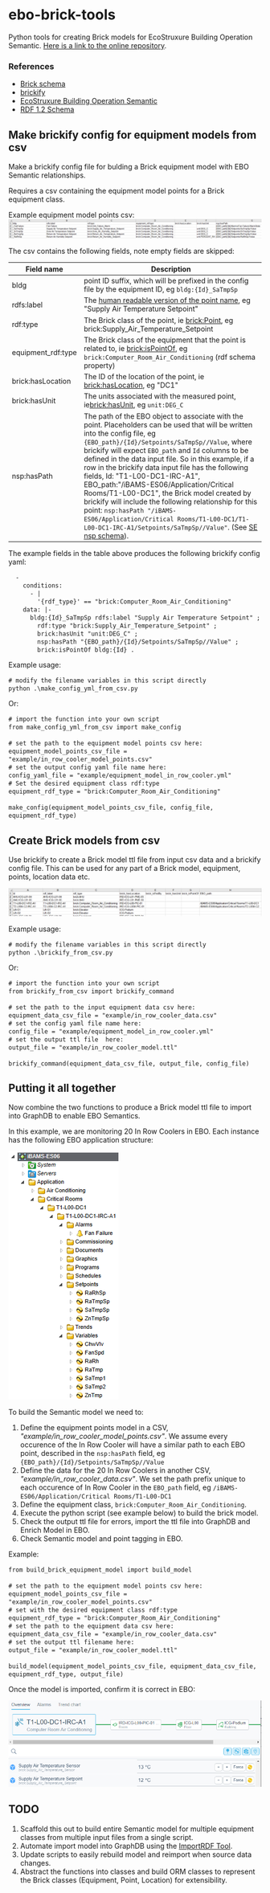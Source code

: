 # ebo-brick-tools
Python tools for creating Brick models for EcoStruxure Building Operation Semantic. [Here is a link to the online repository](https://github.com/clivegross/ebo-brick-tools).

### References
- [Brick schema](https://brickschema.org/)
- [brickify](https://brickschema.readthedocs.io/en/latest/brickify/index.html)
- [EcoStruxure Building Operation Semantic](https://ecostruxure-building-help.se.com/)
- [RDF 1.2 Schema](https://www.w3.org/TR/rdf12-schema/)

## Make brickify config for equipment models from csv

Make a brickify config file for bulding a Brick equipment model with EBO Semantic relationships.

Requires a csv containing the equipment model points for a Brick equipment class.

Example equipment model points csv:
![equipment model points csv](images/in_row_cooler_model_points.csv.png)

The csv contains the following fields, note empty fields are skipped:

| Field name | Description |
|------------|-------------|
| bldg | point ID suffix, which will be prefixed in the config file by the equipment ID, eg `bldg:{Id}_SaTmpSp`|
| rdfs:label | The [human readable version of the point name](https://www.w3.org/TR/rdf12-schema/#ch_label), eg "Supply Air Temperature Setpoint" |
| rdf:type | The Brick class of the point, ie [brick:Point](https://brickschema.org/ontology/1.3/classes/Point), eg brick:Supply_Air_Temperature_Setpoint |
| equipment_rdf:type | The Brick class of the equipment that the point is related to, ie [brick:isPointOf](https://brickschema.org/ontology/1.3/relationships/isPointOf), eg `brick:Computer_Room_Air_Conditioning` (rdf schema property) |
| brick:hasLocation | The ID of the location of the point, ie [brick:hasLocation](https://brickschema.org/ontology/1.3/relationships/hasLocation), eg "DC1" |
| brick:hasUnit | The units associated with the measured point, ie[brick:hasUnit](https://brickschema.org/ontology/1.3/relationships/hasUnit), eg `unit:DEG_C` |
| nsp:hasPath | The path of the EBO object to associate with the point. Placeholders can be used that will be written into the config file, eg `{EBO_path}/{Id}/Setpoints/SaTmpSp//Value`, where brickify will expect `EBO_path` and `Id` columns to be defined in the data input file. So in this example, if a row in the brickify data input file has the following fields, Id: "T1-L00-DC1-IRC-A1", EBO_path:"/iBAMS-ES06/Application/Critical Rooms/T1-L00-DC1", the Brick model created by brickify will include the following relationship for this point: `nsp:hasPath "/iBAMS-ES06/Application/Critical Rooms/T1-L00-DC1/T1-L00-DC1-IRC-A1/Setpoints/SaTmpSp//Value"`. (See [SE nsp schema](https://github.com/se-ontologies/se-ontologies.github.io)). |

The example fields in the table above produces the following brickify config yaml:
```
  -
    conditions:
      - |
        '{rdf_type}' == "brick:Computer_Room_Air_Conditioning"
    data: |-
      bldg:{Id}_SaTmpSp rdfs:label "Supply Air Temperature Setpoint" ;
        rdf:type "brick:Supply_Air_Temperature_Setpoint" ;
        brick:hasUnit "unit:DEG_C" ;
        nsp:hasPath "{EBO_path}/{Id}/Setpoints/SaTmpSp//Value" ;
        brick:isPointOf bldg:{Id} .
```

Example usage:

```
# modify the filename variables in this script directly
python .\make_config_yml_from_csv.py
```
Or:

```
# import the function into your own script
from make_config_yml_from_csv import make_config

# set the path to the equipment model points csv here:
equipment_model_points_csv_file = "example/in_row_cooler_model_points.csv"
# set the output config yaml file name here:
config_yaml_file = "example/equipment_model_in_row_cooler.yml"
# Set the desired equipment class rdf:type
equipment_rdf_type = "brick:Computer_Room_Air_Conditioning"

make_config(equipment_model_points_csv_file, config_file, equipment_rdf_type)
```

## Create Brick models from csv

Use brickify to create a Brick model ttl file from input csv data and a brickify config file. This can be used for any part of a Brick model, equipment, points, location data etc.

![equipment model points csv](images/in_row_cooler_data.csv.png)

Example usage:

```
# modify the filename variables in this script directly
python .\brickify_from_csv.py
```

Or:
```
# import the function into your own script
from brickify_from_csv import brickify_command

# set the path to the input equipment data csv here:
equipment_data_csv_file = "example/in_row_cooler_data.csv"
# set the config yaml file name here:
config_file = "example/equipment_model_in_row_cooler.yml"
# set the output ttl file  here:
output_file = "example/in_row_cooler_model.ttl"

brickify_command(equipment_data_csv_file, output_file, config_file)
```

## Putting it all together

Now combine the two functions to produce a Brick model ttl file to import into GraphDB to enable EBO Semantics.

In this example, we are monitoring 20 In Row Coolers in EBO. Each instance has the following EBO application structure:

![In Row Cooler in EBO](images/ebo-tree.png)

To build the Semantic model we need to:
1. Define the equipment points model in a CSV, *"example/in_row_cooler_model_points.csv"*. We assume every occurence of the In Row Cooler will have a similar path to each EBO point, described in the `nsp:hasPath` field, eg `{EBO_path}/{Id}/Setpoints/SaTmpSp//Value` 
1. Define the data for the 20 In Row Coolers in another CSV, *"example/in_row_cooler_data.csv"*. We set the path prefix unique to each occurence of In Row Cooler in the `EBO_path` field, eg `/iBAMS-ES06/Application/Critical Rooms/T1-L00-DC1`
1. Define the equipment class, `brick:Computer_Room_Air_Conditioning`.
1. Execute the python script (see example below) to build the brick model.
1. Check the output ttl file for errors, import the ttl file into GraphDB and Enrich Model in EBO.
1. Check Semantic model and point tagging in EBO.

Example:
```
from build_brick_equipment_model import build_model

# set the path to the equipment model points csv here:
equipment_model_points_csv_file = "example/in_row_cooler_model_points.csv"
# set with the desired equipment class rdf:type
equipment_rdf_type = "brick:Computer_Room_Air_Conditioning"
# set the path to the equipment data csv here:
equipment_data_csv_file = "example/in_row_cooler_data.csv"
# set the output ttl filename here:
output_file = "example/in_row_cooler_model.ttl"

build_model(equipment_model_points_csv_file, equipment_data_csv_file, equipment_rdf_type, output_file)
```

Once the model is imported, confirm it is correct in EBO: 

![In Row Cooler in EBO](images/ebo-semantic-viewer.png)

## TODO

1. Scaffold this out to build entire Semantic model for multiple equipment classes from multiple input files from a single script.
1. Automate import model into GraphDB using the [ImportRDF Tool](https://graphdb.ontotext.com/documentation/10.0/loading-data-using-importrdf.html).
1. Update scripts to easily rebuild model and reimport when source data changes. 
1. Abstract the functions into classes and build ORM classes to represent the Brick classes (Equipment, Point, Location) for extensibility.
